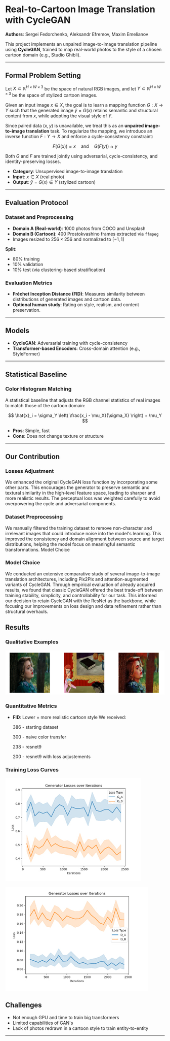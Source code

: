 # Real-to-Cartoon Image Translation with CycleGAN

**Authors**: Sergei Fedorchenko, Aleksandr Efremov, Maxim Emelianov

This project implements an unpaired image-to-image translation pipeline using **CycleGAN**, trained to map real-world photos to the style of a chosen cartoon domain (e.g., Studio Ghibli).

---

## Formal Problem Setting

Let $X \subset \mathbb{R}^{H \times W \times 3}$ be the space of natural RGB images, and let $Y \subset \mathbb{R}^{H \times W \times 3}$ be the space of stylized cartoon images.

Given an input image $x \in X$, the goal is to learn a mapping function $G: X \rightarrow Y$ such that the generated image $\hat{y} = G(x)$ retains semantic and structural content from $x$, while adopting the visual style of $Y$.

Since paired data $(x, y)$ is unavailable, we treat this as an **unpaired image-to-image translation** task. To regularize the mapping, we introduce an inverse function $F: Y \rightarrow X$ and enforce a cycle-consistency constraint:

$$
F(G(x)) \approx x \quad \text{and} \quad G(F(y)) \approx y
$$

Both $G$ and $F$ are trained jointly using adversarial, cycle-consistency, and identity-preserving losses.

- **Category**: Unsupervised image-to-image translation  
- **Input**: $x \in X$ (real photo)  
- **Output**: $\hat{y} = G(x) \in Y$ (stylized cartoon)

---

## Evaluation Protocol

### Dataset and Preprocessing

- **Domain A (Real-world)**: 1000 photos from COCO and Unsplash
- **Domain B (Cartoon)**: 400 Prostokvashino frames extracted via `ffmpeg`
- Images resized to $256 \times 256$ and normalized to $[-1, 1]$

**Split**:
- 80% training  
- 10% validation  
- 10% test (via clustering-based stratification)

### Evaluation Metrics

- **Fréchet Inception Distance (FID)**: Measures similarity between distributions of generated images and cartoon data.
- **Optional human study**: Rating on style, realism, and content preservation.

---

## Models

- **CycleGAN**: Adversarial training with cycle-consistency
- **Transformer-based Encoders**: Cross-domain attention (e.g., StyleFormer)

---

## Statistical Baseline

### Color Histogram Matching

A statistical baseline that adjusts the RGB channel statistics of real images to match those of the cartoon domain:

$$
\hat{x}_i = \sigma_Y \left( \frac{x_i - \mu_X}{\sigma_X} \right) + \mu_Y
$$

- **Pros**: Simple, fast
- **Cons**: Does not change texture or structure
---
## Our Contribution
### Losses Adjustment

We enhanced the original CycleGAN loss function by incorporating some other parts. This encourages the generator to preserve semantic and textural similarity in the high-level feature space, leading to sharper and more realistic results. The perceptual loss was weighted carefully to avoid overpowering the cycle and adversarial components.

### Dataset Preprocessing
We manually filtered the training dataset to remove non-character and irrelevant images that could introduce noise into the model's learning. This improved the consistency and domain alignment between source and target distributions, helping the model focus on meaningful semantic transformations.
Model Choice

### Model Choice
We conducted an extensive comparative study of several image-to-image translation architectures, including Pix2Pix and attention-augmented variants of CycleGAN. Through empirical evaluation of already acquired results, we found that classic CycleGAN offered the best trade-off between training stability, simplicity, and controllability for our task. This informed our decision to retain CycleGAN with the ResNet as the backbone, while focusing our improvements on loss design and data refinement rather than structural overhauls.



## Results

### Qualitative Examples

![Example](example.jpg)

### Quantitative Metrics

- **FID**: Lower = more realistic cartoon style
  We received:
  
  386 - starting dataset
  
  300 - naive color transfer
  
  238 - resnet9
  
  200 - resnet9 with loss adjustements 



### Training Loss Curves

![loss_G](loss_G.jpg)

![loss_D](loss_D.jpg)

## Challenges

- Not enough GPU and time to train big transformers
- Limited capabilities of GAN's
- Lack of photos redrawn in a cartoon style to train entity-to-entity

---

